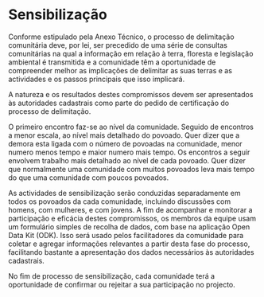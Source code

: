 # Sensibilização

Conforme estipulado pela Anexo Técnico, o processo de delimitação comunitária deve, por lei, ser precedido de uma série de consultas comunitárias na qual a informação em relação à terra, floresta e legislação ambiental é transmitida e a comunidade têm a oportunidade de compreender melhor as implicações de delimitar as suas terras e as actividades e os passos principais que isso implicará. 

A natureza e os resultados destes compromissos devem ser apresentados às autoridades cadastrais como parte do pedido de certificação do processo de delimitação.

O primeiro encontro faz-se ao nível da comunidade.  Seguido de encontros a menor escala, ao nível mais detalhado do povoado.  Quer dizer que a demora esta ligada com o número de povoadas na comunidade, menor numero menos tempo e maior numero mais tempo. Os encontros a seguir envolvem trabalho mais detalhado ao nível de cada povoado. Quer dizer que normalmente uma comunidade com muitos povoados leva mais tempo do que uma comunidade com poucos povoados.

As actividades de sensibilização serão conduzidas separadamente em todos os povoados da cada comunidade, incluindo discussões com homens, com mulheres, e com jovens. A fim de acompanhar e monitorar a participação e eficácia destes compromissos, os membros da equipe usam um formulário simples de recolha de dados, com base na aplicação Open Data Kit \(ODK\). Isso será usado pelos facilitadores da comunidade para coletar e agregar informações relevantes a partir desta fase do processo, facilitando bastante a apresentação dos dados necessários às autoridades cadastrais.

No fim de processo de sensibilização, cada comunidade terá a oportunidade de confirmar ou rejeitar a sua participação no projecto.



